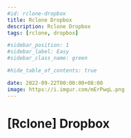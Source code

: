 ```yaml
---
#id: rclone-dropbox
title: Rclone Dropbox
description: Rclone Dropbox
tags: [rclone, dropbox]

#sidebar_position: 1
#sidebar_label: Easy
#sidebar_class_name: green

#hide_table_of_contents: true

date: 2022-09-22T00:00:00+08:00
image: https://i.imgur.com/mErPwqL.png
---
```


[Rclone] Dropbox 
================

